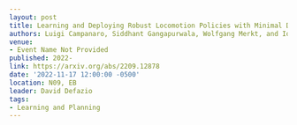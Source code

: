 ```yaml
---
layout: post
title: Learning and Deploying Robust Locomotion Policies with Minimal Dynamics Randomization
authors: Luigi Campanaro, Siddhant Gangapurwala, Wolfgang Merkt, and Ioannis Havoutis
venue:
- Event Name Not Provided
published: 2022-
link: https://arxiv.org/abs/2209.12878
date: '2022-11-17 12:00:00 -0500'
location: N09, EB
leader: David Defazio
tags:
- Learning and Planning
---
```

